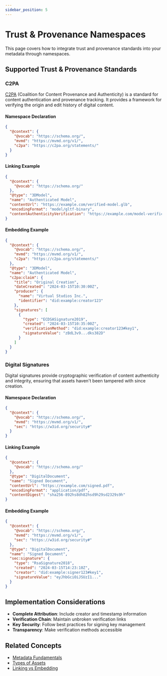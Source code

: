 ```yaml
---
sidebar_position: 5
---
```


# Trust & Provenance Namespaces

This page covers how to integrate trust and provenance standards into your metadata through namespaces.

## Supported Trust & Provenance Standards

### C2PA

[C2PA](https://c2pa.org/) (Coalition for Content Provenance and Authenticity) is a standard for content authentication and provenance tracking. It provides a framework for verifying the origin and edit history of digital content.

#### Namespace Declaration

```json
{
  "@context": {
    "@vocab": "https://schema.org/",
    "mvmd": "https://mvmd.org/v1/",
    "c2pa": "https://c2pa.org/statements/"
  }
}
```

#### Linking Example

```json
{
  "@context": {
    "@vocab": "https://schema.org/"
  },
  "@type": "3DModel",
  "name": "Authenticated Model",
  "contentUrl": "https://example.com/verified-model.glb",
  "encodingFormat": "model/gltf-binary",
  "contentAuthenticityVerification": "https://example.com/model-verification.c2pa"
}
```

#### Embedding Example

```json
{
  "@context": {
    "@vocab": "https://schema.org/",
    "mvmd": "https://mvmd.org/v1/",
    "c2pa": "https://c2pa.org/statements/"
  },
  "@type": "3DModel",
  "name": "Authenticated Model",
  "c2pa:claim": {
    "title": "Original Creation",
    "dateCreated": "2024-03-15T10:30:00Z",
    "producer": {
      "name": "Virtual Studios Inc.",
      "identifier": "did:example:creator123"
    },
    "signatures": [
      {
        "type": "ECDSASignature2019",
        "created": "2024-03-15T10:35:00Z",
        "verificationMethod": "did:example:creator123#key1",
        "signatureValue": "zBdL3v9...dks382D"
      }
    ]
  }
}
```

### Digital Signatures

Digital signatures provide cryptographic verification of content authenticity and integrity, ensuring that assets haven't been tampered with since creation.

#### Namespace Declaration

```json
{
  "@context": {
    "@vocab": "https://schema.org/",
    "mvmd": "https://mvmd.org/v1/",
    "sec": "https://w3id.org/security#"
  }
}
```

#### Linking Example

```json
{
  "@context": {
    "@vocab": "https://schema.org/"
  },
  "@type": "DigitalDocument",
  "name": "Signed Document",
  "contentUrl": "https://example.com/signed.pdf",
  "encodingFormat": "application/pdf",
  "contentDigest": "sha256-892hs8dh82hsd9h29sd2329s9h"
}
```

#### Embedding Example

```json
{
  "@context": {
    "@vocab": "https://schema.org/",
    "mvmd": "https://mvmd.org/v1/",
    "sec": "https://w3id.org/security#"
  },
  "@type": "DigitalDocument",
  "name": "Signed Document",
  "sec:signature": {
    "type": "RsaSignature2018",
    "created": "2024-03-15T14:23:10Z",
    "creator": "did:example:signer123#key1",
    "signatureValue": "eyJhbGciOiJSUzI1..."
  }
}
```

## Implementation Considerations

- **Complete Attribution**: Include creator and timestamp information
- **Verification Chain**: Maintain unbroken verification links
- **Key Security**: Follow best practices for signing key management
- **Transparency**: Make verification methods accessible

## Related Concepts

- [Metadata Fundamentals](../concepts/metadata-fundamentals.md)
- [Types of Assets](../concepts/types-of-assets.md)
- [Linking vs Embedding](../concepts/linking-vs-embedding.md) 